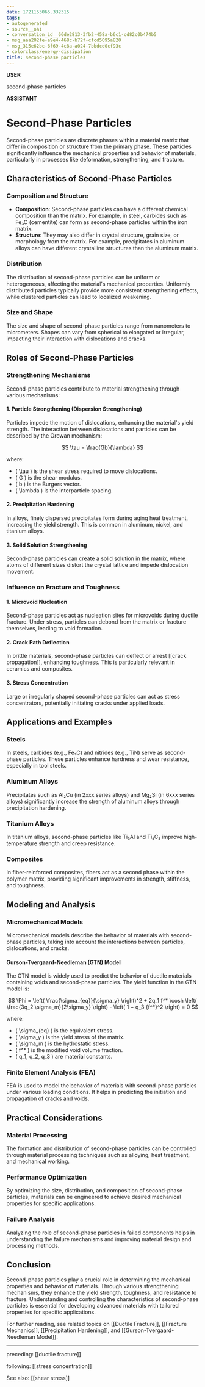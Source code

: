 ```yaml
---
date: 1721153065.332315
tags:
- autogenerated
- source__oai
- conversation_id__66de2813-3fb2-458a-b6c1-cd82c0b474b5
- msg_aaa202fe-e9e4-468c-b72f-cfcd5095a820
- msg_315e62bc-6f69-4c8a-a024-7bbdcd0cf93c
- colorclass/energy-dissipation
title: second-phase particles
---
```


**USER**

second-phase particles


**ASSISTANT**

# Second-Phase Particles

Second-phase particles are discrete phases within a material matrix that differ in composition or structure from the primary phase. These particles significantly influence the mechanical properties and behavior of materials, particularly in processes like deformation, strengthening, and fracture.

## Characteristics of Second-Phase Particles

### Composition and Structure

- **Composition**: Second-phase particles can have a different chemical composition than the matrix. For example, in steel, carbides such as Fe₃C (cementite) can form as second-phase particles within the iron matrix.
- **Structure**: They may also differ in crystal structure, grain size, or morphology from the matrix. For example, precipitates in aluminum alloys can have different crystalline structures than the aluminum matrix.

### Distribution

The distribution of second-phase particles can be uniform or heterogeneous, affecting the material's mechanical properties. Uniformly distributed particles typically provide more consistent strengthening effects, while clustered particles can lead to localized weakening.

### Size and Shape

The size and shape of second-phase particles range from nanometers to micrometers. Shapes can vary from spherical to elongated or irregular, impacting their interaction with dislocations and cracks.

## Roles of Second-Phase Particles

### Strengthening Mechanisms

Second-phase particles contribute to material strengthening through various mechanisms:

#### 1. Particle Strengthening (Dispersion Strengthening)

Particles impede the motion of dislocations, enhancing the material's yield strength. The interaction between dislocations and particles can be described by the Orowan mechanism:

$$
\tau = \frac{Gb}{\lambda}
$$

where:
- \( \tau \) is the shear stress required to move dislocations.
- \( G \) is the shear modulus.
- \( b \) is the Burgers vector.
- \( \lambda \) is the interparticle spacing.

#### 2. Precipitation Hardening

In alloys, finely dispersed precipitates form during aging heat treatment, increasing the yield strength. This is common in aluminum, nickel, and titanium alloys.

#### 3. Solid Solution Strengthening

Second-phase particles can create a solid solution in the matrix, where atoms of different sizes distort the crystal lattice and impede dislocation movement.

### Influence on Fracture and Toughness

#### 1. Microvoid Nucleation

Second-phase particles act as nucleation sites for microvoids during ductile fracture. Under stress, particles can debond from the matrix or fracture themselves, leading to void formation.

#### 2. Crack Path Deflection

In brittle materials, second-phase particles can deflect or arrest [[crack propagation]], enhancing toughness. This is particularly relevant in ceramics and composites.

#### 3. Stress Concentration

Large or irregularly shaped second-phase particles can act as stress concentrators, potentially initiating cracks under applied loads.

## Applications and Examples

### Steels

In steels, carbides (e.g., Fe₃C) and nitrides (e.g., TiN) serve as second-phase particles. These particles enhance hardness and wear resistance, especially in tool steels.

### Aluminum Alloys

Precipitates such as Al₂Cu (in 2xxx series alloys) and Mg₂Si (in 6xxx series alloys) significantly increase the strength of aluminum alloys through precipitation hardening.

### Titanium Alloys

In titanium alloys, second-phase particles like Ti₃Al and Ti₄C₃ improve high-temperature strength and creep resistance.

### Composites

In fiber-reinforced composites, fibers act as a second phase within the polymer matrix, providing significant improvements in strength, stiffness, and toughness.

## Modeling and Analysis

### Micromechanical Models

Micromechanical models describe the behavior of materials with second-phase particles, taking into account the interactions between particles, dislocations, and cracks.

#### Gurson-Tvergaard-Needleman (GTN) Model

The GTN model is widely used to predict the behavior of ductile materials containing voids and second-phase particles. The yield function in the GTN model is:

$$
\Phi = \left( \frac{\sigma_{eq}}{\sigma_y} \right)^2 + 2q_1 f^* \cosh \left( \frac{3q_2 \sigma_m}{2\sigma_y} \right) - \left( 1 + q_3 {f^*}^2 \right) = 0
$$

where:
- \( \sigma_{eq} \) is the equivalent stress.
- \( \sigma_y \) is the yield stress of the matrix.
- \( \sigma_m \) is the hydrostatic stress.
- \( f^* \) is the modified void volume fraction.
- \( q_1, q_2, q_3 \) are material constants.

### Finite Element Analysis (FEA)

FEA is used to model the behavior of materials with second-phase particles under various loading conditions. It helps in predicting the initiation and propagation of cracks and voids.

## Practical Considerations

### Material Processing

The formation and distribution of second-phase particles can be controlled through material processing techniques such as alloying, heat treatment, and mechanical working.

### Performance Optimization

By optimizing the size, distribution, and composition of second-phase particles, materials can be engineered to achieve desired mechanical properties for specific applications.

### Failure Analysis

Analyzing the role of second-phase particles in failed components helps in understanding the failure mechanisms and improving material design and processing methods.

## Conclusion

Second-phase particles play a crucial role in determining the mechanical properties and behavior of materials. Through various strengthening mechanisms, they enhance the yield strength, toughness, and resistance to fracture. Understanding and controlling the characteristics of second-phase particles is essential for developing advanced materials with tailored properties for specific applications.

For further reading, see related topics on [[Ductile Fracture]], [[Fracture Mechanics]], [[Precipitation Hardening]], and [[Gurson-Tvergaard-Needleman Model]].


---

preceding: [[ductile fracture]]  


following: [[stress concentration]]

See also: [[shear stress]]